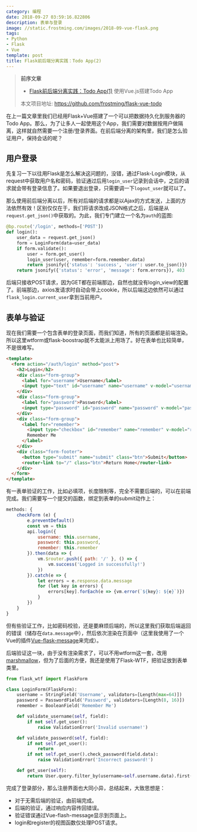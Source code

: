 ```yaml
---
category: 编程
date: 2018-09-27 03:59:16.822806
description: 表单与登录
image: //static.frostming.com/images/2018-09-vue-flask.png
tags:
- Python
- Flask
- Vue
template: post
title: Flask前后端分离实践：Todo App(2)
---
```


> **前序文章**
> * [Flask前后端分离实践：Todo App(1)](https://frostming.com/2018/09-18/flask-vue-todo1)
>   使用Vue.js搭建Todo App
>
> 本文项目地址: https://github.com/frostming/flask-vue-todo

在上一篇文章里我们已经用Flask+Vue搭建了一个可以把数据持久化到服务器的Todo App。那么，为了让多人一起使用这个App，我们需要对数据按用户做隔离，这样就自然需要一个注册/登录界面。在前后端分离的架构里，我们是怎么验证用户，保持会话的呢？

## 用户登录

先复习一下以往用Flask是怎么解决这问题的，没错，通过Flask-Login模块，从request中获取用户名和密码，验证通过后用`login_user`记录到会话中，之后的请求就会带有登录信息了。如果要退出登录，只需要调一下`logout_user`就可以了。

那么使用前后端分离以后，所有对后端的请求都是以Ajax的方式发送，上面的方法依然有效！区别仅仅在于，我们将请求改成JSON格式之后，后端是从`request.get_json()`中获取的。为此，我们专门建立一个名为`auth`的蓝图:

```python
@bp.route('/login', methods=['POST'])
def login():
    user_data = request.get_json()
    form = LoginForm(data=user_data)
    if form.validate():
        user = form.get_user()
        login_user(user, remember=form.remember.data)
        return jsonify({'status': 'success', 'user': user.to_json()})
    return jsonify({'status': 'error', 'message': form.errors}), 403
```

后端只接收POST请求，因为GET都在前端那边，自然也就没有login_view的配置了。前端那边，axios发请求时自动会带上cookie，所以后端这边依然可以通过`flask_login.current_user`拿到当前用户。

## 表单与验证

现在我们需要一个包含表单的登录页面，而我们知道，所有的页面都是前端渲染。所以这里wtform或flask-boostrap就不太能派上用场了。好在表单也比较简单，不是很难写。

```html
<template>
  <form action="/auth/login" method="post">
    <h2>Login</h2>
    <div class="form-group">
      <label for="username">Username</label>
      <input type="text" id="username" name="username" v-model="username" required>
    </div>
    <div class="form-group">
      <label for="password">Password</label>
      <input type="password" id="password" name="password" v-model="password" required>
    </div>
    <div class="form-group">
      <label for="remember">
        <input type="checkbox" id="remember" name="remember" v-model="remember">
        Remember Me
      </label>
    </div>
    <div class="form-footer">
      <button type="submit" name="submit" class="btn">Submit</button>
      <router-link to="/" class="btn">Return Home</router-link>
    </div>
  </form>
</template>
```

有一表单验证的工作，比如必填项，长度限制等，完全不需要后端的，可以在前端完成。我们需要写一个提交的函数，绑定到表单的submit动作上：

```javascript
methods: {
	checkForm (e) {
		e.preventDefault()
		const vm = this
		api.login({
			username: this.username,
			password: this.password,
			remember: this.remember
		}).then(data => {
			vm.$router.push({ path: '/' }, () => {
				vm.success('Logged in successfully!')
			})
		}).catch(e => {
			let errors = e.response.data.message
			for (let key in errors) {
				errors[key].forEach(e => {vm.error(`${key}: ${e}`)})
			}
		})
	}
}
```

但有些验证工作，比如密码校验，还是要麻烦后端的，所以这里我们获取后端返回的错误（储存在`data.message`中），然后依次渲染在页面中（这里我使用了一个Vue的插件[Vue-flask-message](https://www.npmjs.com/package/vue-flash-message)来完成）。

后端验证这一块，由于没有渲染需求了，可以不用wtform这一套，改用[marshmallow](https://github.com/marshmallow-code/marshmallow)，但为了后面的方便，我还是使用了Flask-WTF，把验证放到表单类里。
```python
from flask_wtf import FlaskForm

class LoginForm(FlaskForm):
    username = StringField('Username', validators=[Length(max=64)])
    password = PasswordField('Password', validators=[Length(8, 16)])
    remember = BooleanField('Remember Me')

    def validate_username(self, field):
        if not self.get_user():
            raise ValidationError('Invalid username!')

    def validate_password(self, field):
        if not self.get_user():
            return
        if not self.get_user().check_password(field.data):
            raise ValidationError('Incorrect password!')

    def get_user(self):
        return User.query.filter_by(username=self.username.data).first()
```

完成了登录部分，那么注册界面也大同小异，总结起来，大致思想是：

* 对于无需后端的验证，由前端完成。
* 后端的验证，通过响应内容传回错误。
* 验证错误通过Vue-flash-message显示到页面上。
* login和register的视图函数仅处理POST请求。
